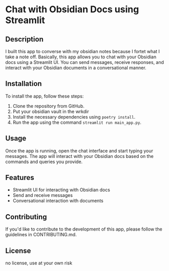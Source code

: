 # Chat with Obsidian Docs using Streamlit

## Description
I built this app to converse with my obsidian notes because I fortet what I take a note off. Basically, this app allows you to chat with your Obsidian docs using a Streamlit UI. You can send messages, receive responses, and interact with your Obsidian documents in a conversational manner.

## Installation
To install the app, follow these steps:
1. Clone the repository from GitHub.
2. Put your obsidian vault in the wrkdir
3. Install the necessary dependencies using `poetry install`.
4. Run the app using the command `streamlit run main_app.py`.

## Usage
Once the app is running, open the chat interface and start typing your messages. The app will interact with your Obsidian docs based on the commands and queries you provide.

## Features
- Streamlit UI for interacting with Obsidian docs
- Send and receive messages
- Conversational interaction with documents

## Contributing
If you'd like to contribute to the development of this app, please follow the guidelines in CONTRIBUTING.md.

## License
no license, use at your own risk
